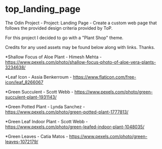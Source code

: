 # top_landing_page

The Odin Project - Project: Landing Page - Create a custom web page that follows the provided design criteria provided by ToP.

For this project I decided to go with a "Plant Shop" theme.

Credits for any used assets may be found below along with links.  Thanks.

*Shallow Focus of Aloe Plant - Himesh Mehta - https://www.pexels.com/photo/shallow-focus-photo-of-aloe-vera-plants-3234638/

*Leaf Icon - Assia Benkerroum - https://www.flaticon.com/free-icon/leaf_8266067

*Green Succulent - Scott Webb - https://www.pexels.com/photo/green-succulent-plant-1931143/

*Green Potted Plant - Lynda Sanchez - https://www.pexels.com/photo/green-potted-plant-1777813/

*Green Leaf Indoor Plant - Scott Webb - https://www.pexels.com/photo/green-leafed-indoor-plant-1048035/

*Green Leaves - Catia Matos - https://www.pexels.com/photo/green-leaves-1072179/

